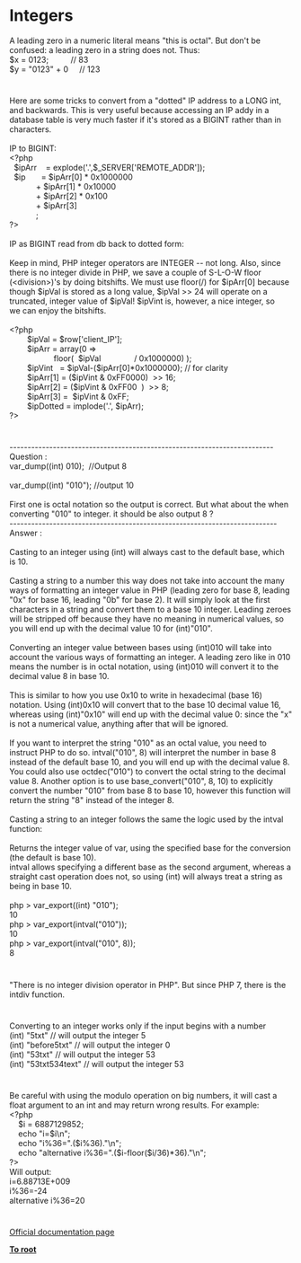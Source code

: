 # Integers




<div class="phpcode"><span class="html">
A leading zero in a numeric literal means &quot;this is octal&quot;. But don&apos;t be confused: a leading zero in a string does not. Thus:<br>$x = 0123;&#xA0; &#xA0; &#xA0; &#xA0; &#xA0; // 83<br>$y = &quot;0123&quot; + 0&#xA0; &#xA0;&#xA0; // 123</span>
</div>
  

#


<div class="phpcode"><span class="html">
Here are some tricks to convert from a &quot;dotted&quot; IP address to a LONG int, and backwards. This is very useful because accessing an IP addy in a database table is very much faster if it&apos;s stored as a BIGINT rather than in characters.<br><br>IP to BIGINT:<br><span class="default">&lt;?php<br>&#xA0; $ipArr&#xA0; &#xA0; </span><span class="keyword">= </span><span class="default">explode</span><span class="keyword">(</span><span class="string">&apos;.&apos;</span><span class="keyword">,</span><span class="default">$_SERVER</span><span class="keyword">[</span><span class="string">&apos;REMOTE_ADDR&apos;</span><span class="keyword">]);<br>&#xA0; </span><span class="default">$ip&#xA0; &#xA0; &#xA0;&#xA0; </span><span class="keyword">= </span><span class="default">$ipArr</span><span class="keyword">[</span><span class="default">0</span><span class="keyword">] * </span><span class="default">0x1000000<br>&#xA0; &#xA0; &#xA0; &#xA0; &#xA0; &#xA0; </span><span class="keyword">+ </span><span class="default">$ipArr</span><span class="keyword">[</span><span class="default">1</span><span class="keyword">] * </span><span class="default">0x10000<br>&#xA0; &#xA0; &#xA0; &#xA0; &#xA0; &#xA0; </span><span class="keyword">+ </span><span class="default">$ipArr</span><span class="keyword">[</span><span class="default">2</span><span class="keyword">] * </span><span class="default">0x100<br>&#xA0; &#xA0; &#xA0; &#xA0; &#xA0; &#xA0; </span><span class="keyword">+ </span><span class="default">$ipArr</span><span class="keyword">[</span><span class="default">3</span><span class="keyword">]<br>&#xA0; &#xA0; &#xA0; &#xA0; &#xA0; &#xA0; ;<br></span><span class="default">?&gt;<br></span><br>IP as BIGINT read from db back to dotted form:<br><br>Keep in mind, PHP integer operators are INTEGER -- not long. Also, since there is no integer divide in PHP, we save a couple of S-L-O-W floor (&lt;division&gt;)&apos;s by doing bitshifts. We must use floor(/) for $ipArr[0] because though $ipVal is stored as a long value, $ipVal &gt;&gt; 24 will operate on a truncated, integer value of $ipVal! $ipVint is, however, a nice integer, so <br>we can enjoy the bitshifts.<br><br><span class="default">&lt;?php<br>&#xA0; &#xA0; &#xA0; &#xA0; $ipVal </span><span class="keyword">= </span><span class="default">$row</span><span class="keyword">[</span><span class="string">&apos;client_IP&apos;</span><span class="keyword">];<br>&#xA0; &#xA0; &#xA0; &#xA0; </span><span class="default">$ipArr </span><span class="keyword">= array(</span><span class="default">0 </span><span class="keyword">=&gt;<br>&#xA0; &#xA0; &#xA0; &#xA0; &#xA0; &#xA0; &#xA0; &#xA0; &#xA0; &#xA0; </span><span class="default">floor</span><span class="keyword">(&#xA0; </span><span class="default">$ipVal&#xA0; &#xA0; &#xA0; &#xA0; &#xA0; &#xA0; &#xA0;&#xA0; </span><span class="keyword">/ </span><span class="default">0x1000000</span><span class="keyword">) );<br>&#xA0; &#xA0; &#xA0; &#xA0; </span><span class="default">$ipVint&#xA0;&#xA0; </span><span class="keyword">= </span><span class="default">$ipVal</span><span class="keyword">-(</span><span class="default">$ipArr</span><span class="keyword">[</span><span class="default">0</span><span class="keyword">]*</span><span class="default">0x1000000</span><span class="keyword">); </span><span class="comment">// for clarity<br>&#xA0; &#xA0; &#xA0; &#xA0; </span><span class="default">$ipArr</span><span class="keyword">[</span><span class="default">1</span><span class="keyword">] = (</span><span class="default">$ipVint </span><span class="keyword">&amp; </span><span class="default">0xFF0000</span><span class="keyword">)&#xA0; &gt;&gt; </span><span class="default">16</span><span class="keyword">;<br>&#xA0; &#xA0; &#xA0; &#xA0; </span><span class="default">$ipArr</span><span class="keyword">[</span><span class="default">2</span><span class="keyword">] = (</span><span class="default">$ipVint </span><span class="keyword">&amp; </span><span class="default">0xFF00&#xA0; </span><span class="keyword">)&#xA0; &gt;&gt; </span><span class="default">8</span><span class="keyword">;<br>&#xA0; &#xA0; &#xA0; &#xA0; </span><span class="default">$ipArr</span><span class="keyword">[</span><span class="default">3</span><span class="keyword">] =&#xA0; </span><span class="default">$ipVint </span><span class="keyword">&amp; </span><span class="default">0xFF</span><span class="keyword">;<br>&#xA0; &#xA0; &#xA0; &#xA0; </span><span class="default">$ipDotted </span><span class="keyword">= </span><span class="default">implode</span><span class="keyword">(</span><span class="string">&apos;.&apos;</span><span class="keyword">, </span><span class="default">$ipArr</span><span class="keyword">);<br></span><span class="default">?&gt;</span>
</span>
</div>
  

#


<div class="phpcode"><span class="html">
-------------------------------------------------------------------------<br>Question : <br>var_dump((int) 010);&#xA0; //Output 8<br><br>var_dump((int) &quot;010&quot;); //output 10<br><br>First one is octal notation so the output is correct. But what about the when converting &quot;010&quot; to integer. it should be also output 8 ?<br>--------------------------------------------------------------------------<br>Answer :<br><br>Casting to an integer using (int) will always cast to the default base, which is 10.<br><br>Casting a string to a number this way does not take into account the many ways of formatting an integer value in PHP (leading zero for base 8, leading &quot;0x&quot; for base 16, leading &quot;0b&quot; for base 2). It will simply look at the first characters in a string and convert them to a base 10 integer. Leading zeroes will be stripped off because they have no meaning in numerical values, so you will end up with the decimal value 10 for (int)&quot;010&quot;.<br><br>Converting an integer value between bases using (int)010 will take into account the various ways of formatting an integer. A leading zero like in 010 means the number is in octal notation, using (int)010 will convert it to the decimal value 8 in base 10.<br><br>This is similar to how you use 0x10 to write in hexadecimal (base 16) notation. Using (int)0x10 will convert that to the base 10 decimal value 16, whereas using (int)&quot;0x10&quot; will end up with the decimal value 0: since the &quot;x&quot; is not a numerical value, anything after that will be ignored.<br><br>If you want to interpret the string &quot;010&quot; as an octal value, you need to instruct PHP to do so. intval(&quot;010&quot;, 8) will interpret the number in base 8 instead of the default base 10, and you will end up with the decimal value 8. You could also use octdec(&quot;010&quot;) to convert the octal string to the decimal value 8. Another option is to use base_convert(&quot;010&quot;, 8, 10) to explicitly convert the number &quot;010&quot; from base 8 to base 10, however this function will return the string &quot;8&quot; instead of the integer 8.<br><br>Casting a string to an integer follows the same the logic used by the intval function:<br><br>Returns the integer value of var, using the specified base for the conversion (the default is base 10).<br>intval allows specifying a different base as the second argument, whereas a straight cast operation does not, so using (int) will always treat a string as being in base 10.<br><br>php &gt; var_export((int) &quot;010&quot;);<br>10<br>php &gt; var_export(intval(&quot;010&quot;));<br>10<br>php &gt; var_export(intval(&quot;010&quot;, 8));<br>8</span>
</div>
  

#


<div class="phpcode"><span class="html">
&quot;There is no integer division operator in PHP&quot;. But since PHP 7, there is the intdiv function.</span>
</div>
  

#


<div class="phpcode"><span class="html">
Converting to an integer works only if the input begins with a number<br>(int) &quot;5txt&quot; // will output the integer 5<br>(int) &quot;before5txt&quot; // will output the integer 0<br>(int) &quot;53txt&quot; // will output the integer 53<br>(int) &quot;53txt534text&quot; // will output the integer 53</span>
</div>
  

#


<div class="phpcode"><span class="html">
Be careful with using the modulo operation on big numbers, it will cast a float argument to an int and may return wrong results. For example:<br><span class="default">&lt;?php<br>&#xA0; &#xA0; $i </span><span class="keyword">= </span><span class="default">6887129852</span><span class="keyword">;<br>&#xA0; &#xA0; echo </span><span class="string">&quot;i=</span><span class="default">$i</span><span class="string">\n&quot;</span><span class="keyword">;<br>&#xA0; &#xA0; echo </span><span class="string">&quot;i%36=&quot;</span><span class="keyword">.(</span><span class="default">$i</span><span class="keyword">%</span><span class="default">36</span><span class="keyword">).</span><span class="string">&quot;\n&quot;</span><span class="keyword">;<br>&#xA0; &#xA0; echo </span><span class="string">&quot;alternative i%36=&quot;</span><span class="keyword">.(</span><span class="default">$i</span><span class="keyword">-</span><span class="default">floor</span><span class="keyword">(</span><span class="default">$i</span><span class="keyword">/</span><span class="default">36</span><span class="keyword">)*</span><span class="default">36</span><span class="keyword">).</span><span class="string">&quot;\n&quot;</span><span class="keyword">;<br></span><span class="default">?&gt;<br></span>Will output:<br>i=6.88713E+009<br>i%36=-24<br>alternative i%36=20</span>
</div>
  

#

[Official documentation page](https://www.php.net/manual/en/language.types.integer.php)

**[To root](/)**